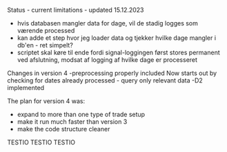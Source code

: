 Status - current limitations - updated 15.12.2023
* hvis databasen mangler data for dage, vil de stadig logges som værende processed
* kan adde et step hvor jeg loader data og tjekker hvilke dage mangler i db'en - ret simpelt?
* scriptet skal køre til ende fordi signal-loggingen først stores permanent ved afslutning, modsat af logging af hvilke dage er processeret
 
Changes in version 4
-preprocessing properly included
	Now starts out by checking for dates already processed - query only relevant data
-D2 implemented 

The plan for version 4 was:
* expand to more than one type of trade setup
* make it run much faster than version 3
* make the code structure cleaner


TESTIO TESTIO TESTIO



